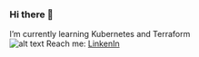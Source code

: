 ### Hi there 👋
I’m currently learning Kubernetes and Terraform<br>
![alt text](http://url/to/certificates.jpg)
Reach me: <a target="_blank" rel="noopener noreferrer" href="https://www.linkedin.com/in/vitalii-hovarkov-52a83a208">LinkenIn</a><br>

<!--
**opti93/opti93** is a ✨ _special_ ✨ repository because its `README.md` (this file) appears on your GitHub profile.

Here are some ideas to get you started:

- 🔭 I’m currently working on ...
- 🌱 I’m currently learning ...
- 👯 I’m looking to collaborate on ...
- 🤔 I’m looking for help with ...
- 💬 Ask me about ...
- 📫 How to reach me: ...
- 😄 Pronouns: ...
- ⚡ Fun fact: ...
-->
